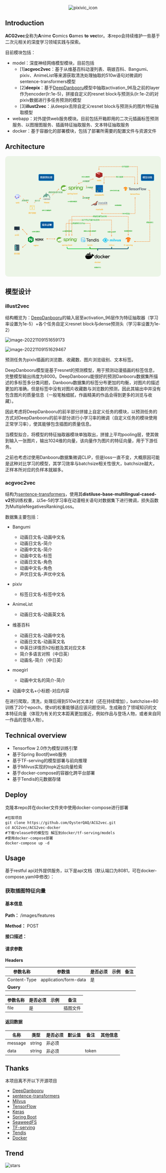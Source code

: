 <p align="center">
<img src="https://imghost.ipv4.host/d/v7VJdXrW/2022/11/08/DkiLSXZN/icon180.png?download=1" width = "180" alt="pixivic_icon"/>
</p>


## Introduction

**ACG2vec**全称为**A**nime **C**omics **G**ames **to** **vec**tor。本repo会持续维护一些基于二次元相关的深度学习领域实践与探索。

目前模块包括：

* model：深度神经网络模型模块，目前包括
  * [1]**acgvoc2vec**：基于从维基百科动漫列表、萌娘百科、Bangumi、pixiv、AnimeList等来源获取清洗处理抽取的510w语句对微调的sentence-transformers模型
  * [2]**deepix**：基于[DeepDanbooru](https://github.com/KichangKim/DeepDanbooru)模型中抽取activation_96及之前的layer作为encoder(lr:1e-5)，拼接自定义的resnet block与预测头(lr:1e-2)的对pixiv数据进行多任务预测的模型
  * [3]**illust2vec**：从deepix去除自定义resnet block与预测头的图片特征抽取模型
* webapp：对外提供web服务模块。目前包括开箱即用的二次元插画标签预测服务、以图搜图服务、插画特征抽取服务、文本特征抽取服务
* docker：基于容器化的部署模块，包括了部署所需要的配置文件与资源文件

## Architecture

<img src="https://raw.githubusercontent.com/OysterQAQ/Blog-Image/master/arch.png" alt="image-20220827172516288" style="border-radius:10px" />

## 模型设计

### illust2vec

结构概览为：[DeepDanbooru](https://github.com/KichangKim/DeepDanbooru)的输入层至activation_96层作为特征抽取器（学习率设置为1e-5）+各个任务自定义resnet block与dense预测头（学习率设置为1e-2）

![image-20221109151659173](https://imghost.ipv4.host/d/v7VJdXrW/2022/11/09/qV4e8XZq/image-20221109151659173.png?download=1)

![image-20221109151629467](https://imghost.ipv4.host/d/v7VJdXrW/2022/11/09/XwVjJFd7/image-20221109151629467.png?download=1)

预测任务为pixiv插画的浏览数、收藏数、图片浏览级别、文本标签。

DeepDanbooru模型是基于resnet的预测模型，用于预测动漫插画的标签信息，完整模型输出纬度为8000。DeepDanbooru能很好的预测Danbooru数据集所描述的多标签多分类问题，Danbooru数据集的标签分布更加的均衡，对图片的描述更加的准确，但是标签中没有对图片收藏数与浏览数的预测，因此其输出中并没有包含图片的质量信息（一般笔触细腻，作画精美的作品会得到更多的浏览与收藏）。

因此考虑将DeepDanbooru的前半部分拼接上自定义任务的模块，以预测任务的方式对DeepDanbooru的前半部分进行小学习率的微调（自定义任务的模块使用正常学习率），使其能够包含插图的质量信息。

当模型拟合，将模型的特征抽取器模块单独取出，拼接上平均pooling层，使其做到输入一张图片，输出1024维的向量，该向量作为图片的特征向量，用于下游任务。

之前也考虑过使用Danbooru数据集微调CLIP，但是loss一直不变，大概原因可能是这种对比学习的模型，其学习效率与batchsize相关性很大，batchsize越大，正样本所对应的负样本就越多。

### acgvoc2vec

结构为[sentence-transformers](https://github.com/UKPLab/sentence-transformers)，使用其**distiluse-base-multilingual-cased-v2**预训练权重，以5e-5的学习率在动漫相关语句对数据集下进行微调，损失函数为MultipleNegativesRankingLoss。

数据集主要包括：

* Bangumi

  * 动画日文名-动画中文名
  * 动画日文名-简介
  * 动画中文名-简介
  * 动画中文名-标签
  * 动画日文名-角色
  * 动画中文名-角色
  * 声优日文名-声优中文名

* pixiv

  * 标签日文名-标签中文名
* AnimeList

  * 动画日文名-动画英文名

* 维基百科

  * 动画日文名-动画中文名
  * 动画日文名-动画英文名
  * 中英日详情页h2标题及其对应文本
  * 简介多语言对照（中日英）
  * 动画名-简介（中日英） 

* moegirl

  * 动画中文名的简介-简介
* 动画中文名+小标题-对应内容

在进行爬取，清洗，处理后得到510w对文本对（还在持续增加），batchzise=80训练了20个epoch，使st的权重能够适应该问题空间，生成融合了领域知识的文本特征向量（体现为有关的文本距离更加接近，例如作品与登场人物，或者来自同一作品的登场人物）。

## Technical overview

* Tensorflow 2.0作为模型训练引擎
* 基于Spring Boot的web服务
* 基于TF-serving的模型部署与前向推理
* 基于Milvus实现的topk近似向量检索
* 基于docker-compose的容器化跨平台部署
* 基于Tendis的元数据存储

## Deploy

克隆本repo并在docker文件夹中使用docker-compose进行部署

```shell
#拉取项目
git clone https://github.com/OysterQAQ/ACG2vec.git
cd ACG2vec/ACG2vec-docker
#下载release中的模型包 解压到docker/tf-serving/models
#使用docker-compose部署
docker-compose up -d
```

## Usage

基于restful api对外提供服务，以下是api文档（默认端口为8081，可在docker-compose.yaml中修改）：

### 获取插图特征向量

#### 基本信息

**Path：** /images/features

**Method：** POST

**接口描述：**


#### 请求参数

**Headers**

| 参数名称     | 参数值                | 是否必须 | 示例 | 备注 |
| ------------ | --------------------- | -------- | ---- | ---- |
| Content-Type | application/form-data | 是       |      |      |
| **Query**    |                       |          |      |      |

| 参数名称 | 是否必须 | 示例 | 备注     |
| -------- | -------- | ---- | -------- |
| file     | 是       |      | 插图文件 |

#### 返回数据

<table>
  <thead class="ant-table-thead">
    <tr>
      <th key=name>名称</th><th key=type>类型</th><th key=required>是否必须</th><th key=default>默认值</th><th key=desc>备注</th><th key=sub>其他信息</th>
    </tr>
  </thead><tbody className="ant-table-tbody"><tr key=0-0><td key=0><span style="padding-left: 0px"><span style="color: #8c8a8a"></span> message</span></td><td key=1><span>string</span></td><td key=2>非必须</td><td key=3></td><td key=4><span style="white-space: pre-wrap"></span></td><td key=5></td></tr><tr key=0-1><td key=0><span style="padding-left: 0px"><span style="color: #8c8a8a"></span> data</span></td><td key=1><span>string</span></td><td key=2>非必须</td><td key=3></td><td key=4><span style="white-space: pre-wrap">token</span></td><td key=5></td></tr>
               </tbody>
              </table>





## Thanks

本项目离不开以下开源项目

* [DeepDanbooru](https://github.com/KichangKim/DeepDanbooru)
* [sentence-transformers](https://github.com/UKPLab/sentence-transformers)
* [Milvus](https://github.com/milvus-io/milvus)
* [TensorFlow](https://github.com/tensorflow/tensorflow)
* [Keras](https://github.com/keras-team/keras)
* [Spring Boot](https://github.com/spring-projects/spring-boot)
* [SeaweedFS](https://github.com/seaweedfs/seaweedfs)
* [TF-serving](https://github.com/tensorflow/serving)
* [Tendis](https://github.com/Tencent/Tendis)
* [Docker](https://github.com/docker/compose)

## Trend

![stars](https://starchart.cc/OysterQAQ/ACG2vec.svg)

